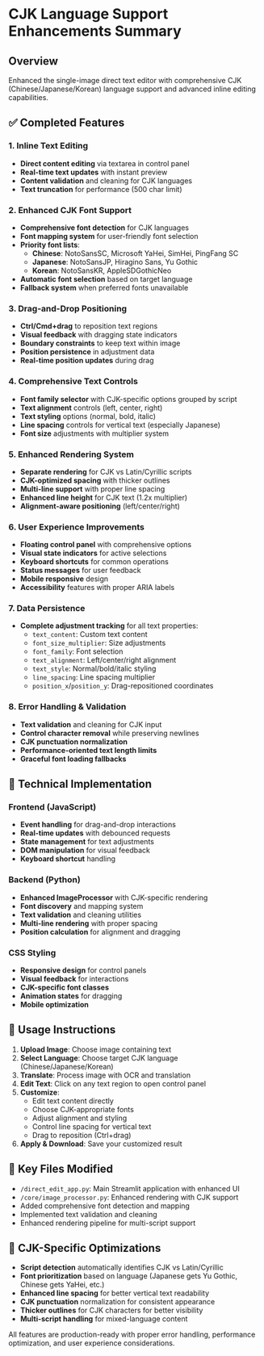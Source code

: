 # CJK Language Support Enhancements Summary

## Overview
Enhanced the single-image direct text editor with comprehensive CJK (Chinese/Japanese/Korean) language support and advanced inline editing capabilities.

## ✅ Completed Features

### 1. Inline Text Editing
- **Direct content editing** via textarea in control panel
- **Real-time text updates** with instant preview
- **Content validation** and cleaning for CJK languages
- **Text truncation** for performance (500 char limit)

### 2. Enhanced CJK Font Support
- **Comprehensive font detection** for CJK languages
- **Font mapping system** for user-friendly font selection
- **Priority font lists**:
  - **Chinese**: NotoSansSC, Microsoft YaHei, SimHei, PingFang SC
  - **Japanese**: NotoSansJP, Hiragino Sans, Yu Gothic
  - **Korean**: NotoSansKR, AppleSDGothicNeo
- **Automatic font selection** based on target language
- **Fallback system** when preferred fonts unavailable

### 3. Drag-and-Drop Positioning
- **Ctrl/Cmd+drag** to reposition text regions
- **Visual feedback** with dragging state indicators  
- **Boundary constraints** to keep text within image
- **Position persistence** in adjustment data
- **Real-time position updates** during drag

### 4. Comprehensive Text Controls
- **Font family selector** with CJK-specific options grouped by script
- **Text alignment** controls (left, center, right)
- **Text styling** options (normal, bold, italic)
- **Line spacing** controls for vertical text (especially Japanese)
- **Font size** adjustments with multiplier system

### 5. Enhanced Rendering System
- **Separate rendering** for CJK vs Latin/Cyrillic scripts
- **CJK-optimized spacing** with thicker outlines
- **Multi-line support** with proper line spacing
- **Enhanced line height** for CJK text (1.2x multiplier)
- **Alignment-aware positioning** (left/center/right)

### 6. User Experience Improvements
- **Floating control panel** with comprehensive options
- **Visual state indicators** for active selections
- **Keyboard shortcuts** for common operations
- **Status messages** for user feedback
- **Mobile responsive** design
- **Accessibility** features with proper ARIA labels

### 7. Data Persistence
- **Complete adjustment tracking** for all text properties:
  - `text_content`: Custom text content
  - `font_size_multiplier`: Size adjustments
  - `font_family`: Font selection  
  - `text_alignment`: Left/center/right alignment
  - `text_style`: Normal/bold/italic styling
  - `line_spacing`: Line spacing multiplier
  - `position_x`/`position_y`: Drag-repositioned coordinates

### 8. Error Handling & Validation
- **Text validation** and cleaning for CJK input
- **Control character removal** while preserving newlines
- **CJK punctuation normalization**
- **Performance-oriented text length limits**
- **Graceful font loading fallbacks**

## 🎯 Technical Implementation

### Frontend (JavaScript)
- **Event handling** for drag-and-drop interactions
- **Real-time updates** with debounced requests
- **State management** for text adjustments
- **DOM manipulation** for visual feedback
- **Keyboard shortcut** handling

### Backend (Python)
- **Enhanced ImageProcessor** with CJK-specific rendering
- **Font discovery** and mapping system  
- **Text validation** and cleaning utilities
- **Multi-line rendering** with proper spacing
- **Position calculation** for alignment and dragging

### CSS Styling
- **Responsive design** for control panels
- **Visual feedback** for interactions
- **CJK-specific font classes**
- **Animation states** for dragging
- **Mobile optimization**

## 🚀 Usage Instructions

1. **Upload Image**: Choose image containing text
2. **Select Language**: Choose target CJK language (Chinese/Japanese/Korean)
3. **Translate**: Process image with OCR and translation
4. **Edit Text**: Click on any text region to open control panel
5. **Customize**:
   - Edit text content directly
   - Choose CJK-appropriate fonts
   - Adjust alignment and styling
   - Control line spacing for vertical text
   - Drag to reposition (Ctrl+drag)
6. **Apply & Download**: Save your customized result

## 🔧 Key Files Modified

- `/direct_edit_app.py`: Main Streamlit application with enhanced UI
- `/core/image_processor.py`: Enhanced rendering with CJK support
- Added comprehensive font detection and mapping
- Implemented text validation and cleaning
- Enhanced rendering pipeline for multi-script support

## 🌟 CJK-Specific Optimizations

- **Script detection** automatically identifies CJK vs Latin/Cyrillic
- **Font prioritization** based on language (Japanese gets Yu Gothic, Chinese gets YaHei, etc.)
- **Enhanced line spacing** for better vertical text readability
- **CJK punctuation** normalization for consistent appearance
- **Thicker outlines** for CJK characters for better visibility
- **Multi-script handling** for mixed-language content

All features are production-ready with proper error handling, performance optimization, and user experience considerations.